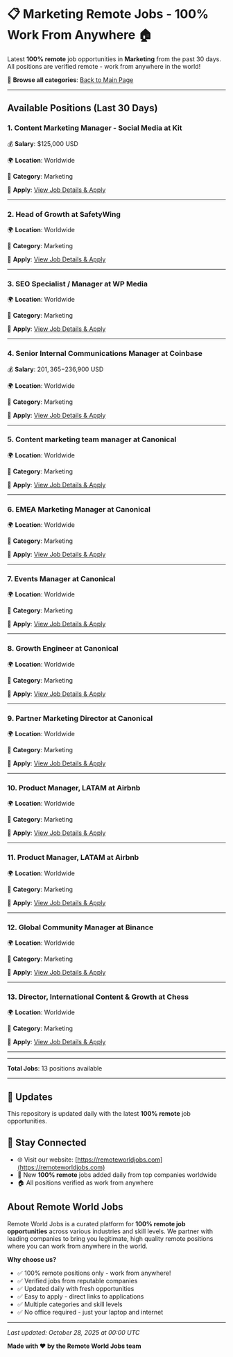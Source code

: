 # 📋 Marketing Remote Jobs - 100% Work From Anywhere 🏠

Latest **100% remote** job opportunities in **Marketing** from the past 30 days. All positions are verified remote - work from anywhere in the world!

🔗 **Browse all categories**: [Back to Main Page](README.md)

---

## Available Positions (Last 30 Days)

### 1. Content Marketing Manager - Social Media at Kit

💰 **Salary**: $125,000 USD

🌍 **Location**: Worldwide

📍 **Category**: Marketing

🔗 **Apply**: [View Job Details & Apply](https://remoteworldjobs.com/content-marketing-manager-social-media-kit)

---

### 2. Head of Growth at SafetyWing

🌍 **Location**: Worldwide

📍 **Category**: Marketing

🔗 **Apply**: [View Job Details & Apply](https://remoteworldjobs.com/head-of-growth-safetywing)

---

### 3. SEO Specialist / Manager at WP Media

🌍 **Location**: Worldwide

📍 **Category**: Marketing

🔗 **Apply**: [View Job Details & Apply](https://remoteworldjobs.com/seo-specialist-manager-wp-media)

---

### 4. Senior Internal Communications Manager at Coinbase

💰 **Salary**: $201,365-$236,900 USD

🌍 **Location**: Worldwide

📍 **Category**: Marketing

🔗 **Apply**: [View Job Details & Apply](https://remoteworldjobs.com/senior-internal-communications-manager-coinbase)

---

### 5. Content marketing team manager at Canonical

🌍 **Location**: Worldwide

📍 **Category**: Marketing

🔗 **Apply**: [View Job Details & Apply](https://remoteworldjobs.com/content-marketing-team-manager-canonical)

---

### 6. EMEA Marketing Manager at Canonical

🌍 **Location**: Worldwide

📍 **Category**: Marketing

🔗 **Apply**: [View Job Details & Apply](https://remoteworldjobs.com/emea-marketing-manager-canonical)

---

### 7. Events Manager at Canonical

🌍 **Location**: Worldwide

📍 **Category**: Marketing

🔗 **Apply**: [View Job Details & Apply](https://remoteworldjobs.com/events-manager-canonical)

---

### 8. Growth Engineer at Canonical

🌍 **Location**: Worldwide

📍 **Category**: Marketing

🔗 **Apply**: [View Job Details & Apply](https://remoteworldjobs.com/growth-engineer-canonical)

---

### 9. Partner Marketing Director at Canonical

🌍 **Location**: Worldwide

📍 **Category**: Marketing

🔗 **Apply**: [View Job Details & Apply](https://remoteworldjobs.com/partner-marketing-director-canonical)

---

### 10. Product Manager, LATAM at Airbnb

🌍 **Location**: Worldwide

📍 **Category**: Marketing

🔗 **Apply**: [View Job Details & Apply](https://remoteworldjobs.com/product-manager-latam-sao-paulo-airbnb)

---

### 11. Product Manager, LATAM at Airbnb

🌍 **Location**: Worldwide

📍 **Category**: Marketing

🔗 **Apply**: [View Job Details & Apply](https://remoteworldjobs.com/product-manager-latam-airbnb)

---

### 12. Global Community Manager at Binance

🌍 **Location**: Worldwide

📍 **Category**: Marketing

🔗 **Apply**: [View Job Details & Apply](https://remoteworldjobs.com/global-community-manager-binance)

---

### 13. Director, International Content & Growth at Chess

🌍 **Location**: Worldwide

📍 **Category**: Marketing

🔗 **Apply**: [View Job Details & Apply](https://remoteworldjobs.com/director-international-content-growth-chess)

---


---

**Total Jobs**: 13 positions available

---

## 🔄 Updates

This repository is updated daily with the latest **100% remote** job opportunities.

## 📧 Stay Connected

- 🌐 Visit our website: [https://remoteworldjobs.com](https://remoteworldjobs.com)
- 💼 New **100% remote** jobs added daily from top companies worldwide
- 🏠 All positions verified as work from anywhere

## About Remote World Jobs

Remote World Jobs is a curated platform for **100% remote job opportunities** across various industries and skill levels. We partner with leading companies to bring you legitimate, high quality remote positions where you can work from anywhere in the world.

**Why choose us?**
- ✅ 100% remote positions only - work from anywhere!
- ✅ Verified jobs from reputable companies
- ✅ Updated daily with fresh opportunities
- ✅ Easy to apply - direct links to applications
- ✅ Multiple categories and skill levels
- ✅ No office required - just your laptop and internet

---

_Last updated: October 28, 2025 at 00:00 UTC_

**Made with ❤️ by the Remote World Jobs team**
